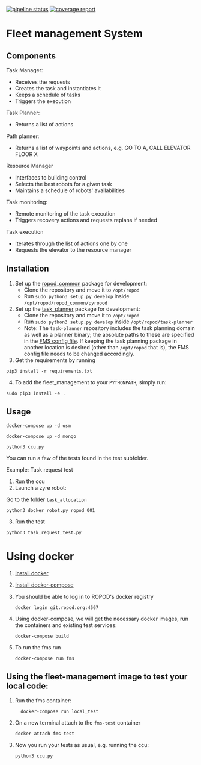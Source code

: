 [![pipeline status](https://git.ropod.org/ropod/ccu/fleet-management/badges/master/pipeline.svg)](https://git.ropod.org/ropod/ccu/fleet-management/commits/master)
[![coverage report](https://git.ropod.org/ropod/ccu/fleet-management/badges/master/coverage.svg)](https://git.ropod.org/ropod/ccu/fleet-management/commits/develop)

# Fleet management System

## Components

Task Manager:
- Receives the requests
- Creates the task and instantiates it
- Keeps a schedule of tasks
- Triggers the execution

Task Planner:
- Returns a list of actions

Path planner:
- Returns a list of waypoints and actions, e.g. GO TO A, CALL ELEVATOR FLOOR X

Resource Manager
- Interfaces to building control
- Selects the best robots for a given task
- Maintains a schedule of robots' availabilities

Task monitoring:
- Remote monitoring of the task execution
- Triggers recovery actions and requests replans if needed

Task execution
- Iterates through the list of actions one by one
- Requests the elevator to the resource manager


## Installation

1. Set up the [ropod_common](https://git.ropod.org/ropod/ropod_common) package for development:
    * Clone the repository and move it to `/opt/ropod`
    * Run `sudo python3 setup.py develop` inside `/opt/ropod/ropod_common/pyropod`
2. Set up the [task_planner](https://github.com/ropod-project/task-planner.git) package for development:
    * Clone the repository and move it to `/opt/ropod`
    * Run `sudo python3 setup.py develop` inside `/opt/ropod/task-planner`
    * Note: The `task-planner` repository includes the task planning domain as well as a planner binary; the absolute paths to these are specified in the [FMS config file](config/ccu_config.yaml). If keeping the task planning package in another location is desired (other than `/opt/ropod` that is), the FMS config file needs to be changed accordingly.
3. Get the requirements by running
```
pip3 install -r requirements.txt
```
4. To add the fleet_management to your `PYTHONPATH`, simply run:
```
sudo pip3 install -e .
```

## Usage

```
docker-compose up -d osm
```

```
docker-compose up -d mongo
```

```
python3 ccu.py
```

You can run a few of the tests found in the test subfolder.

Example: Task request test
 1. Run the ccu
 2. Launch a zyre robot:

 Go to the folder `task_allocation`

```
python3 docker_robot.py ropod_001
```
3. Run the test

```
python3 task_request_test.py
```


# Using docker

1. [Install docker](https://docs.docker.com/install/linux/docker-ce/ubuntu/)
2. [Install docker-compose](https://docs.docker.com/compose/install/)
3. You should be able to log in to ROPOD's docker registry

    ```
    docker login git.ropod.org:4567
    ```

3. Using docker-compose, we will get the necessary docker images, run the containers and existing test services:

    ```
    docker-compose build
    ```

4. To run the fms run

    ```
    docker-compose run fms
    ```

## Using the fleet-management image to test your local code:
1. Run the fms container:

    ```
      docker-compose run local_test
    ```

2. On a new terminal attach to the `fms-test` container

    ```
    docker attach fms-test
    ```

3. Now you run your tests as usual, e.g. running the ccu:

    ```
    python3 ccu.py
    ```
